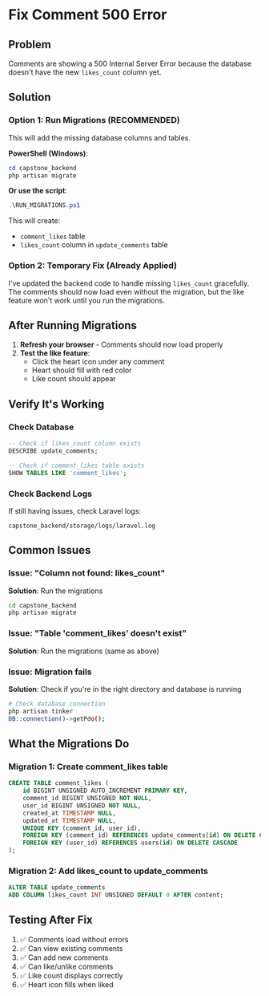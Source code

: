 # Fix Comment 500 Error

## Problem
Comments are showing a 500 Internal Server Error because the database doesn't have the new `likes_count` column yet.

## Solution

### Option 1: Run Migrations (RECOMMENDED)
This will add the missing database columns and tables.

**PowerShell (Windows)**:
```powershell
cd capstone_backend
php artisan migrate
```

**Or use the script**:
```powershell
.\RUN_MIGRATIONS.ps1
```

This will create:
- `comment_likes` table
- `likes_count` column in `update_comments` table

### Option 2: Temporary Fix (Already Applied)
I've updated the backend code to handle missing `likes_count` gracefully. The comments should now load even without the migration, but the like feature won't work until you run the migrations.

## After Running Migrations

1. **Refresh your browser** - Comments should now load properly
2. **Test the like feature**:
   - Click the heart icon under any comment
   - Heart should fill with red color
   - Like count should appear

## Verify It's Working

### Check Database
```sql
-- Check if likes_count column exists
DESCRIBE update_comments;

-- Check if comment_likes table exists
SHOW TABLES LIKE 'comment_likes';
```

### Check Backend Logs
If still having issues, check Laravel logs:
```
capstone_backend/storage/logs/laravel.log
```

## Common Issues

### Issue: "Column not found: likes_count"
**Solution**: Run the migrations
```bash
cd capstone_backend
php artisan migrate
```

### Issue: "Table 'comment_likes' doesn't exist"
**Solution**: Run the migrations (same as above)

### Issue: Migration fails
**Solution**: Check if you're in the right directory and database is running
```bash
# Check database connection
php artisan tinker
DB::connection()->getPdo();
```

## What the Migrations Do

### Migration 1: Create comment_likes table
```sql
CREATE TABLE comment_likes (
    id BIGINT UNSIGNED AUTO_INCREMENT PRIMARY KEY,
    comment_id BIGINT UNSIGNED NOT NULL,
    user_id BIGINT UNSIGNED NOT NULL,
    created_at TIMESTAMP NULL,
    updated_at TIMESTAMP NULL,
    UNIQUE KEY (comment_id, user_id),
    FOREIGN KEY (comment_id) REFERENCES update_comments(id) ON DELETE CASCADE,
    FOREIGN KEY (user_id) REFERENCES users(id) ON DELETE CASCADE
);
```

### Migration 2: Add likes_count to update_comments
```sql
ALTER TABLE update_comments 
ADD COLUMN likes_count INT UNSIGNED DEFAULT 0 AFTER content;
```

## Testing After Fix

1. ✅ Comments load without errors
2. ✅ Can view existing comments
3. ✅ Can add new comments
4. ✅ Can like/unlike comments
5. ✅ Like count displays correctly
6. ✅ Heart icon fills when liked

